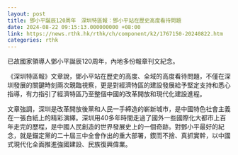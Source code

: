 ```yaml
---
layout: post
title: 鄧小平誕辰120周年　深圳特區報︰鄧小平站在歷史高度看待問題
date: 2024-08-22 09:15:13.000000000 +08:00
link: https://news.rthk.hk/rthk/ch/component/k2/1767150-20240822.htm
categories: rthk
---
```


已故國家領導人鄧小平誕辰120周年，內地多份報章刊文紀念。

《深圳特區報》文章說，鄧小平站在歷史的高度、全域的高度看待問題，不僅在深圳發展的關鍵時刻兩次親臨視察，更是對經濟特區的建設發展給予堅定支持和悉心指導，有力指引了經濟特區乃至整個中國的改革開放和現代化建設進程。

文章強調，深圳是改革開放後黨和人民一手締造的嶄新城市，是中國特色社會主義在一張白紙上的精彩演繹。深圳用40多年時間走過了國外一些國際化大都市上百年走完的歷程，是中國人民創造的世界發展史上的一個奇跡。對鄧小平最好的紀念，就是錨定黨的二十屆三中全會作出的重大部署，鍥而不捨、真抓實幹，以中國式現代化全面推進強國建設、民族復興偉業。

